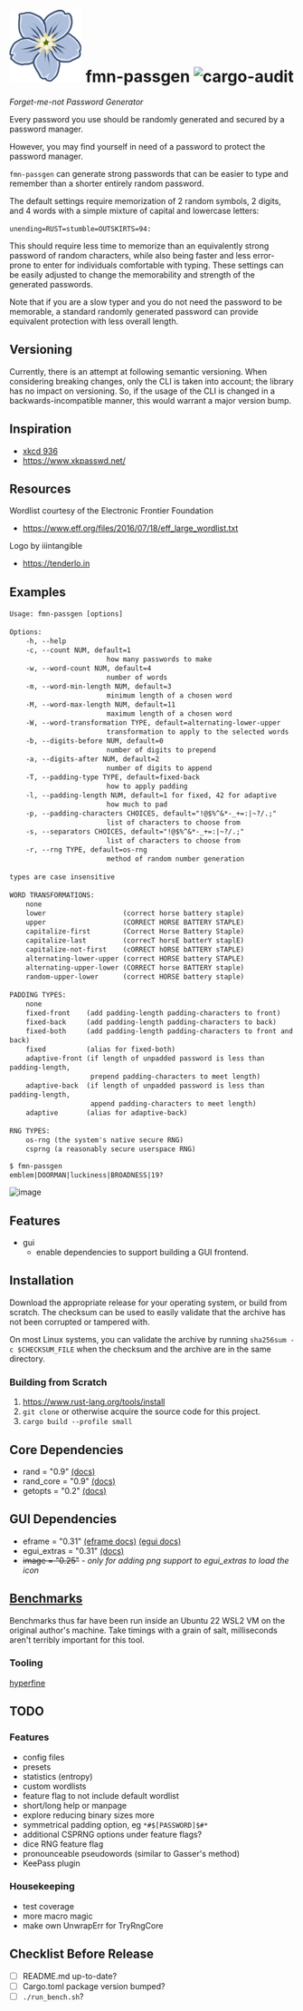 # ![Forget-me-not Flower Icon](icon.png) fmn-passgen ![cargo-audit](https://github.com/Raymi306/xkcd-password-gen/actions/workflows/audit.yml/badge.svg)
*Forget-me-not Password Generator*

Every password you use should be randomly generated and secured by a password manager.

However, you may find yourself in need of a password to protect the password manager.

`fmn-passgen` can generate strong passwords that can be easier to type and remember than a shorter entirely random password.

The default settings require memorization of 2 random symbols, 2 digits, and 4 words with a simple mixture of capital and lowercase letters:

`unending=RUST=stumble=OUTSKIRTS=94:`

This should require less time to memorize than an equivalently strong password of random characters, while also being faster and less error-prone to enter for individuals comfortable with typing.
These settings can be easily adjusted to change the memorability and strength of the generated passwords.

Note that if you are a slow typer and you do not need the password to be memorable, a standard randomly generated password can provide equivalent protection with less overall length.

## Versioning

Currently, there is an attempt at following semantic versioning.
When considering breaking changes, only the CLI is taken into account; the library has no impact on versioning.
So, if the usage of the CLI is changed in a backwards-incompatible manner, this would warrant a major version bump.

## Inspiration
- [xkcd 936](https://xkcd.com/936/)
- https://www.xkpasswd.net/

## Resources

Wordlist courtesy of the Electronic Frontier Foundation
- https://www.eff.org/files/2016/07/18/eff_large_wordlist.txt

Logo by iiintangible
- https://tenderlo.in

## Examples

```
Usage: fmn-passgen [options]

Options:
    -h, --help
    -c, --count NUM, default=1
                        how many passwords to make
    -w, --word-count NUM, default=4
                        number of words
    -m, --word-min-length NUM, default=3
                        minimum length of a chosen word
    -M, --word-max-length NUM, default=11
                        maximum length of a chosen word
    -W, --word-transformation TYPE, default=alternating-lower-upper
                        transformation to apply to the selected words
    -b, --digits-before NUM, default=0
                        number of digits to prepend
    -a, --digits-after NUM, default=2
                        number of digits to append
    -T, --padding-type TYPE, default=fixed-back
                        how to apply padding
    -l, --padding-length NUM, default=1 for fixed, 42 for adaptive
                        how much to pad
    -p, --padding-characters CHOICES, default="!@$%^&*-_+=:|~?/.;"
                        list of characters to choose from
    -s, --separators CHOICES, default="!@$%^&*-_+=:|~?/.;"
                        list of characters to choose from
    -r, --rng TYPE, default=os-rng
                        method of random number generation

types are case insensitive

WORD TRANSFORMATIONS:
    none
    lower                   (correct horse battery staple)
    upper                   (CORRECT HORSE BATTERY STAPLE)
    capitalize-first        (Correct Horse Battery Staple)
    capitalize-last         (correcT horsE batterY staplE)
    capitalize-not-first    (cORRECT hORSE bATTERY sTAPLE)
    alternating-lower-upper (correct HORSE battery STAPLE)
    alternating-upper-lower (CORRECT horse BATTERY staple)
    random-upper-lower      (correct HORSE battery staple)

PADDING TYPES:
    none
    fixed-front    (add padding-length padding-characters to front)
    fixed-back     (add padding-length padding-characters to back)
    fixed-both     (add padding-length padding-characters to front and back)
    fixed          (alias for fixed-both)
    adaptive-front (if length of unpadded password is less than padding-length,
                    prepend padding-characters to meet length)
    adaptive-back  (if length of unpadded password is less than padding-length,
                    append padding-characters to meet length)
    adaptive       (alias for adaptive-back)

RNG TYPES:
    os-rng (the system's native secure RNG)
    csprng (a reasonably secure userspace RNG)
```

```
$ fmn-passgen
emblem|DOORMAN|luckiness|BROADNESS|19?
```

![image](https://github.com/user-attachments/assets/3c5b7541-f154-4064-b6cf-3c02ad71d471)

## Features

- gui
  - enable dependencies to support building a GUI frontend.

## Installation

Download the appropriate release for your operating system, or build from scratch.
The checksum can be used to easily validate that the archive has not been corrupted or tampered with.

On most Linux systems, you can validate the archive by running `sha256sum -c $CHECKSUM_FILE` when the checksum and the archive are in the same directory.

### Building from Scratch

1. https://www.rust-lang.org/tools/install
2. `git clone` or otherwise acquire the source code for this project.
3. `cargo build --profile small`

## Core Dependencies

- rand = "0.9" [(docs)](https://docs.rs/rand/latest/rand/)
- rand_core = "0.9" [(docs)](https://docs.rs/rand_core/latest/rand_core/)
- getopts = "0.2" [(docs)](https://docs.rs/getopts/latest/getopts/)

## GUI Dependencies

- eframe = "0.31" [(eframe docs)](https://docs.rs/eframe/latest/eframe/) [(egui docs)](https://docs.rs/egui/latest/egui/index.html)
- egui_extras = "0.31" [(docs)](https://docs.rs/egui_extras/latest/egui_extras/)
- ~~image = "0.25"~~ - *only for adding png support to egui_extras to load the icon*

## [Benchmarks](benchmarks)

Benchmarks thus far have been run inside an Ubuntu 22 WSL2 VM on the original author's machine.
Take timings with a grain of salt, milliseconds aren't terribly important for this tool.

### Tooling

[hyperfine](https://github.com/sharkdp/hyperfine)

## TODO

### Features

- config files
- presets
- statistics (entropy)
- custom wordlists
- feature flag to not include default wordlist
- short/long help or manpage
- explore reducing binary sizes more
- symmetrical padding option, eg `*#$[PASSWORD]$#*`
- additional CSPRNG options under feature flags?
- dice RNG feature flag
- pronounceable pseudowords (similar to Gasser's method)
- KeePass plugin

### Housekeeping

- test coverage
- more macro magic
- make own UnwrapErr for TryRngCore

## Checklist Before Release

- [ ] README.md up-to-date?
- [ ] Cargo.toml package version bumped?
- [ ] `./run_bench.sh`?
